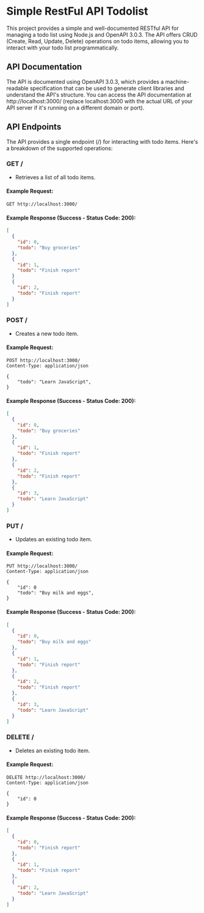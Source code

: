 # Simple RestFul API Todolist

This project provides a simple and well-documented RESTful API for managing a todo list using Node.js and OpenAPI 3.0.3. The API offers CRUD (Create, Read, Update, Delete) operations on todo items, allowing you to interact with your todo list programmatically.

## API Documentation

The API is documented using OpenAPI 3.0.3, which provides a machine-readable specification that can be used to generate client libraries and understand the API's structure. You can access the API documentation at http://localhost:3000/ (replace localhost:3000 with the actual URL of your API server if it's running on a different domain or port).

## API Endpoints

The API provides a single endpoint (/) for interacting with todo items. Here's a breakdown of the supported operations:

### GET /

- Retrieves a list of all todo items.

#### Example Request:

```
GET http://localhost:3000/
```

#### Example Response (Success - Status Code: 200):

```json
[
  {
    "id": 0,
    "todo": "Buy groceries"
  },
  {
    "id": 1,
    "todo": "Finish report"
  }
  {
    "id": 2,
    "todo": "Finish report"
  }
]
```

### POST /

- Creates a new todo item.

#### Example Request:

```
POST http://localhost:3000/
Content-Type: application/json

{
    "todo": "Learn JavaScript",
}
```

#### Example Response (Success - Status Code: 200):

```json
[
  {
    "id": 0,
    "todo": "Buy groceries"
  },
  {
    "id": 1,
    "todo": "Finish report"
  },
  {
    "id": 2,
    "todo": "Finish report"
  },
  {
    "id": 3,
    "todo": "Learn JavaScript"
  }
]
```

### PUT /

- Updates an existing todo item.

#### Example Request:

```
PUT http://localhost:3000/
Content-Type: application/json

{
    "id": 0
    "todo": "Buy milk and eggs",
}
```

#### Example Response (Success - Status Code: 200):

```json
[
  {
    "id": 0,
    "todo": "Buy milk and eggs"
  },
  {
    "id": 1,
    "todo": "Finish report"
  },
  {
    "id": 2,
    "todo": "Finish report"
  },
  {
    "id": 3,
    "todo": "Learn JavaScript"
  }
]
```

### DELETE /

- Deletes an existing todo item.

#### Example Request:

```
DELETE http://localhost:3000/
Content-Type: application/json

{
    "id": 0
}

```

#### Example Response (Success - Status Code: 200):

```json
[
  {
    "id": 0,
    "todo": "Finish report"
  },
  {
    "id": 1,
    "todo": "Finish report"
  },
  {
    "id": 2,
    "todo": "Learn JavaScript"
  }
]
```
